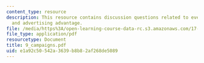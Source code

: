 ```yaml
---
content_type: resource
description: This resource contains discussion questions related to events of campaigns
  and advertising advantage.
file: /media/https%3A/open-learning-course-data-rc.s3.amazonaws.com/17-951-special-graduate-topic-in-political-science-political-behavior-fall-2005/e1a92c50542a3639b8b82af268de5089_9_campaigns.pdf
file_type: application/pdf
resourcetype: Document
title: 9_campaigns.pdf
uid: e1a92c50-542a-3639-b8b8-2af268de5089
---
```

